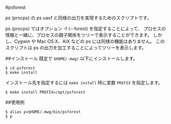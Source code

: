 #psforest

ps (procps) の ps uaxf と同様の出力を実現するためのスクリプトです。

ps (procps) ではオプション -f (--forest) を指定することによって、
プロセスの情報と一緒に、プロセスの親子関係をツリーで表示することができます。
しかし、Cygwin や Mac OS X、AIX などの ps には同様の機能はありません。
このスクリプトは ps の出力を加工することによってツリーを表示します。

##インストール
既定で `$HOME/.mwg/` 以下にインストールします。
```
$ cd psforest
$ make install
```

インストール先を指定するには `make install` 時に変数 `PREFIX` を指定します。
```
$ make install PREFIX=/opt/psforest
```

##使用例
```
$ alias p=$HOME/.mwg/bin/psforest
$ p
```
